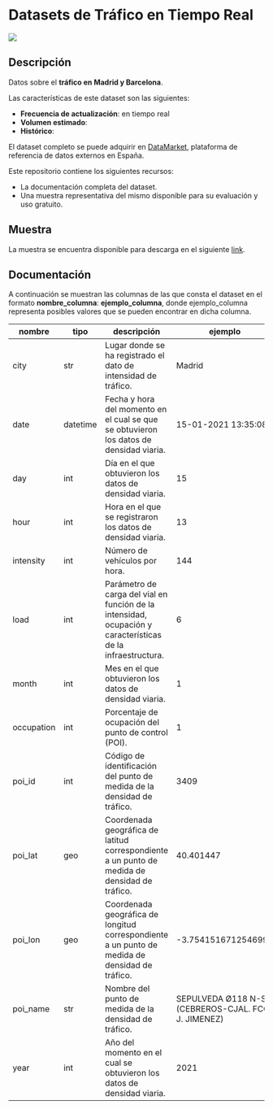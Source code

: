 # Datasets de Tráfico en Tiempo Real

<a href="https://datamarket.es">
  <img src="https://datamarket.es/static/core/img/banners/trafico-en-tiempo-real-banner.png">
</a>

## Descripción

Datos sobre el __tráfico en Madrid y Barcelona__. 

Las características de este dataset son las siguientes:

* __Frecuencia de actualización__: en tiempo real
* __Volumen estimado__: 
* __Histórico__: 

El dataset completo se puede adquirir en [DataMarket](https://datamarket.es/#trafico-en-tiempo-real-dataset), plataforma de referencia de datos externos en España. 

Este repositorio contiene los siguientes recursos:

* La documentación completa del dataset.
* Una muestra representativa del mismo disponible para su evaluación y uso gratuito.

## Muestra

La muestra se encuentra disponible para descarga en el siguiente [link](https://github.com/Data-Market/trafico-en-tiempo-real-dataset/blob/main/trafico-en-tiempo-real-dataset.csv).

## Documentación

A continuación se muestran las columnas de las que consta el dataset en el formato __nombre_columna__: __ejemplo_columna__, donde ejemplo_columna representa posibles valores que se pueden encontrar en dicha columna.

| nombre | tipo | descripción | ejemplo |
|--------|------|-------------|---------|
| city | str | Lugar donde se ha registrado el dato de intensidad de tráfico. | Madrid |
| date | datetime | Fecha y hora del momento en el cual se que se obtuvieron los datos de densidad viaria. | 15-01-2021 13:35:08 |
| day | int | Día en el que obtuvieron los datos de densidad viaria. | 15 |
| hour | int | Hora en el que se registraron los datos de densidad viaria. | 13 |
| intensity | int | Número de vehículos por hora. | 144 |
| load | int | Parámetro de carga del vial en función de la intensidad, ocupación y características de la infraestructura. | 6 |
| month | int | Mes en el que obtuvieron los datos de densidad viaria. | 1 |
| occupation | int | Porcentaje de ocupación del punto de control (POI). | 1 |
| poi_id | int | Código de identificación del punto de medida de la densidad de tráfico. | 3409 |
| poi_lat | geo | Coordenada geográfica de latitud correspondiente a un punto de medida de densidad de tráfico. | 40.401447 |
| poi_lon | geo | Coordenada geográfica de longitud correspondiente a un punto de medida de densidad de tráfico. | -3.7541516712546996 |
| poi_name | str | Nombre del punto de medida de la densidad de tráfico. | SEPULVEDA Ø118 N-S (CEBREROS-CJAL. FCO. J. JIMENEZ) |
| year | int | Año del momento en el cual se obtuvieron los datos de densidad viaria. | 2021 |

